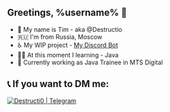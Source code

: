 ## Greetings, %username% 👋
- 🐼 My name is Tim - aka @Destructio
- 🇷🇺 I'm from Russia, Moscow
- ♿ My WIP project - [My Discord Bot][current-project]
- 👨‍🎓 At this moment I learning - Java
- 💼 Currently working as Java Trainee in MTS Digital

## 📞 If you want to DM me:
[<img alt="Destructi0 | Telegram" src="https://img.shields.io/badge/-Telegram-2CA5E0.svg?logo=telegram&style=for-the-badge"/>][telegram]

[current-project]: https://github.com/Destructio/DestructioBot
[telegram]: https://t.me/tnaumov
